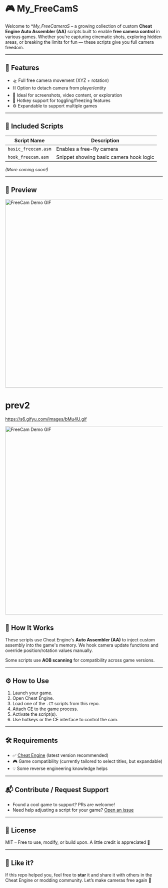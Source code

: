 # 🎮 My_FreeCamS

Welcome to **My_FreeCameraS* – a growing collection of custom **Cheat Engine Auto Assembler (AA)** scripts built to enable **free camera control** in various games. Whether you're capturing cinematic shots, exploring hidden areas, or breaking the limits for fun — these scripts give you full camera freedom.

---

## 📌 Features

- 🛸 Full free camera movement (XYZ + rotation)
- ⛓️ Option to detach camera from player/entity
- 🎥 Ideal for screenshots, video content, or exploration
- 🔁 Hotkey support for toggling/freezing features
- ⚙️ Expandable to support multiple games

---

## 📁 Included Scripts

| Script Name            | Description                               |
|------------------------|-------------------------------------------|
| `basic_freecam.asm`     | Enables a free-fly camera                |
| `hook_freecam.asm`     | Snippet showing basic camera hook logic   |

*(More coming soon!)*

---

## 📸 Preview

  <img src="https://s6.gifyu.com/images/bMudr.gif" width="600" alt="FreeCam Demo GIF" />

 # prev2
  https://s6.gifyu.com/images/bMu4U.gif

<img src="https://i.imgur.com/wMrx8Ow.gif" width="600" alt="FreeCam Demo GIF" />



## 🧠 How It Works

These scripts use Cheat Engine's **Auto Assembler (AA)** to inject custom assembly into the game's memory. We hook camera update functions and override position/rotation values manually.

Some scripts use **AOB scanning** for compatibility across game versions.

---

## ⚙️ How to Use

1. Launch your game.
2. Open Cheat Engine.
3. Load one of the `.CT` scripts from this repo.
4. Attach CE to the game process.
5. Activate the script(s).
6. Use hotkeys or the CE interface to control the cam.

---

## 🛠 Requirements

- ✅ [Cheat Engine](https://www.cheatengine.org/) (latest version recommended)
- 🎮 Game compatibility (currently tailored to select titles, but expandable)
- 💡 Some reverse engineering knowledge helps

---

## 📬 Contribute / Request Support

- Found a cool game to support? PRs are welcome!
- Need help adjusting a script for your game? [Open an issue](https://github.com/mastermindp/My_FreeCamS/issues)

---

## 📜 License

MIT – Free to use, modify, or build upon. A little credit is appreciated 🙏

---

## 🌟 Like it?

If this repo helped you, feel free to **star** it and share it with others in the Cheat Engine or modding community. Let’s make cameras free again 🚀
